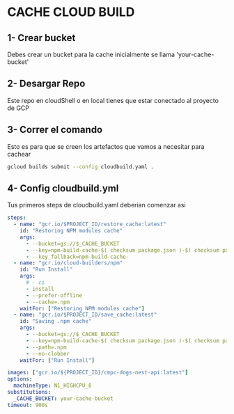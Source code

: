 # CACHE CLOUD BUILD

## 1- Crear bucket

Debes crear un bucket para la cache inicialmente se llama 'your-cache-bucket'

## 2- Desargar Repo

Este repo en cloudShell o en local tienes que estar conectado al proyecto de GCP

## 3- Correr el comando

Esto es para que se creen los artefactos que vamos a necesitar para cachear

```sh
gcloud builds submit --config cloudbuild.yaml .
```

## 4- Config cloudbuild.yml

Tus primeros steps de cloudbuild.yaml deberian comenzar asi

```yaml
steps:
  - name: "gcr.io/$PROJECT_ID/restore_cache:latest"
    id: "Restoring NPM modules cache"
    args:
      - --bucket=gs://$_CACHE_BUCKET
      - --key=npm-build-cache-$( checksum package.json )-$( checksum package-lock.json )
      - --key_fallback=npm-build-cache-
  - name: "gcr.io/cloud-builders/npm"
    id: "Run Install"
    args:
      # - ci
      - install
      - --prefer-offline
      - --cache=.npm
    waitFor: ["Restoring NPM modules cache"]
  - name: "gcr.io/$PROJECT_ID/save_cache:latest"
    id: "Saving .npm cache"
    args:
      - --bucket=gs://$_CACHE_BUCKET
      - --key=npm-build-cache-$( checksum package.json )-$( checksum package-lock.json )
      - --path=.npm
      - --no-clobber
    waitFor: ["Run Install"]

images: ["gcr.io/${PROJECT_ID}/cmpc-dogs-nest-api:latest"]
options:
  machineType: N1_HIGHCPU_8
substitutions:
  _CACHE_BUCKET: your-cache-bucket
timeout: 900s
```
